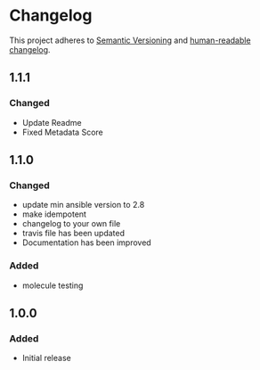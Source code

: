 # Changelog

This project adheres to [Semantic Versioning](https://semver.org/spec/v2.0.0.html)
and [human-readable changelog](https://keepachangelog.com/en/1.0.0/).

## 1.1.1

### Changed

- Update Readme
- Fixed Metadata Score

## 1.1.0

### Changed

- update min ansible version to 2.8
- make idempotent
- changelog to your own file
- travis file has been updated
- Documentation has been improved

### Added

- molecule testing

## 1.0.0

### Added

- Initial release

